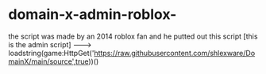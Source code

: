 # domain-x-admin-roblox-
the script was made by an 2014 roblox fan and he putted out this script [this is the admin script]    --->   loadstring(game:HttpGet('https://raw.githubusercontent.com/shlexware/DomainX/main/source',true))()
